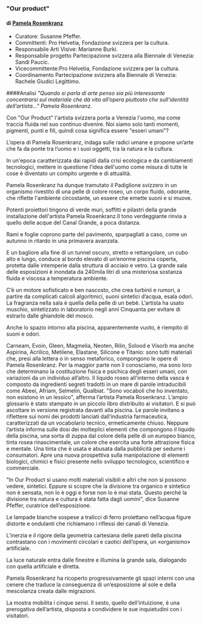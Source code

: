 ### "Our product"
#### di [Pamela Rosenkranz](http://www.artuner.com/artists/pamela-rosenkranz/)

- Curatore: Susanne Pfeffer.
- Committenti: Pro Helvetia, Fondazione svizzera per la cultura. 
- Responsabile Arti Visive: Marianne Burki.  
- Responsabile progetto Partecipazione svizzera alla Biennale di Venezia: Sandi Paucic. 
- Vicecommittente:Pro Helvetia, Fondazione svizzera per la cultura.
- Coordinamento Partecipazione svizzera alla Biennale di Venezia: Rachele Giudici Legittimo.

####Analisi 
*"Quando si parla di arte penso sia più interessante concentrarsi sul materiale che dà vita 
all’opera piuttosto che sull’identità dell’artista..." Pamela Rosenkranz.*

Con "Our Product" l'artista svizzera porta a Venezia l'uomo, ma come traccia fluida nel suo continuo divenire. 
Noi siamo solo tanti momenti, pigmenti, punti e fili, quindi cosa significa essere "esseri umani"?

L’opera di Pamela Rosenkranz,  indaga sulle radici umane e propone un’arte che fa da ponte tra l’uomo e i suoi oggetti, tra la natura e la cultura.

In un'epoca caratterizzata dai rapidi dalla crisi ecologica e da cambiamenti tecnologici, mettere in questione l'idea dell'uomo come misura di tutte le cose è diventato un compito urgente e di attualità. 

Pamela Rosenkranz ha dunque tramutato il Padiglione svizzero in un organismo rivestito di una pelle di colore roseo, un corpo fluido, odorante, che riflette l'ambiente circostante, un essere che emette suoni e si muove. 

Potenti proiettori tingono di verde muri, soffitti e pilastri della grande installazione dell'artista Pamela Rosenkranz.Il tono verdeggiante rinvia a quello delle acque del Canal Grande, a poca distanza.

Rami e foglie coprono parte del pavimento, sparpagliati a caso, come un autunno in ritardo in una primavera avanzata. 

E un bagliore alla fine di un tunnel oscuro, stretto e rettangolare, un cubo alto e lungo, conduce al bordo elevato di un’enorme piscina coperta, protetta dalle intemperie dalla struttura di acciaio e vetro. La grande sala delle esposizioni è inondata da 240mila litri di una misteriosa sostanza fluida e viscosa a temperatura ambiente.

C’è un motore sofisticato e ben nascosto, che crea turbinii e rumori, a partire da complicati calcoli algoritmici, suoni sintetici d’acqua, esala odori. La fragranza nella sala è quella della pelle di un bebè. L’artista ha usato muschio, sintetizzato in laboratorio negli anni Cinquanta per evitare di estrarlo dalle ghiandole del mosco.

Anche lo spazio intorno alla piscina, apparentemente vuoto, è riempito di suoni e odori. 

Carneam, Evoin, Gleen, Magmelia, Neoten, Rilin, Solood e Visorb ma anche Aspirina, Acrilico, Metilene, Elastane, 
Silicone e Titanio: sono tutti materiali che, presi alla lettera o in senso metaforico, compongono le opere 
di Pamela Rosenkranz. 
Per la maggior parte non li conosciamo, ma sono loro che determinano la costituzione fisica e psichica 
degli esseri umani, con variazioni da un individuo all’altro. 
Il liquido roseo all'interno della vasca è composto da ingredienti segreti tradotti in un mare di parole intraducibili come Abeei, Afriam, Selmelin, Qualbiat. 
"Sono vocaboli che ho inventato, non esistono in un lessico", afferma l’artista Pamela Rosenkranz. 
L’ampio glossario è stato stampato in un piccolo libro distribuito ai visitatori. E si può ascoltare in versione registrata davanti alla piscina.
Le parole invitano a riflettere sui nomi dei prodotti lanciati dall’industria farmaceutica, caratterizzati da un vocabolario tecnico, ermeticamente chiuso.
Neppure l’artista informa sulle dosi dei molteplici elementi che compongono il liquido della piscina, una sorta di zuppa dal colore della pelle di un europeo bianco, tinta rosea rinascimentale, un colore che esercita una forte attrazione fisica e mentale.
Una tinta che è usata e abusata dalla pubblicità per sedurre i consumatori. Apre una nuova prospettiva sulla manipolazione di elementi biologici, chimici e fisici presente nello sviluppo tecnologico, scientifico e commerciale.

"In Our Product si usano molti materiali visibili e altri che non si possono vedere, sintetici. Eppure si scopre che la divisione tra organico e sintetico non è sensata, non lo è oggi e forse non lo è mai stata. Questo perché la divisione tra natura e cultura è stata fatta dagli uomini", dice Susanne Pfeffer, curatrice dell’esposizione.

Le lampade bianche sospese a tralicci di ferro proiettano nell’acqua figure distorte e ondulanti che richiamano i riflessi dei canali di Venezia. 

L’inerzia e il rigore della geometria cartesiana delle pareti della piscina contrastano con i movimenti circolari e caotici dell’opera, un «organismo» artificiale.

La luce naturale entra dalle finestre e illumina la grande sala, dialogando con quella artificiale e diretta. 

Pamela Rosenkranz ha ricoperto progressivamente gli spazi interni con una cenere che traduce la conseguenza di un’esposizione al sole e della mescolanza creata dalle migrazioni.

La mostra mobilita i cinque sensi. Il sesto, quello dell’intuizione, è una prerogativa dell’artista, disposta a condividere le sue inquietudini con i visitatori.













